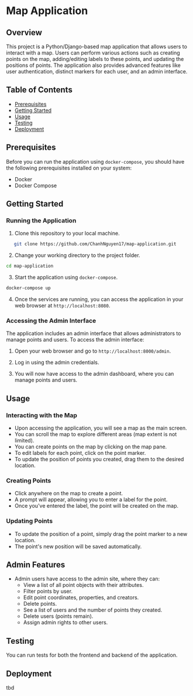 # Map Application

## Overview

This project is a Python/Django-based map application that allows users to interact with a map. Users can perform various actions such as creating points on the map, adding/editing labels to these points, and updating the positions of points. The application also provides advanced features like user authentication, distinct markers for each user, and an admin interface.

## Table of Contents

- [Prerequisites](#prerequisites)
- [Getting Started](#getting-started)
- [Usage](#usage)
- [Testing](#testing)
- [Deployment](#deployment)

## Prerequisites

Before you can run the application using `docker-compose`, you should have the following prerequisites installed on your system:

- Docker
- Docker Compose

## Getting Started

### Running the Application

1. Clone this repository to your local machine.
```bash
   git clone https://github.com/ChanhNguyen17/map-application.git
```

2. Change your working directory to the project folder.
```bash
cd map-application
```

3. Start the application using `docker-compose`.
```bash
docker-compose up
```

4. Once the services are running, you can access the application in your web browser at `http://localhost:8080`.

### Accessing the Admin Interface

The application includes an admin interface that allows administrators to manage points and users. To access the admin interface:

1. Open your web browser and go to `http://localhost:8000/admin`.

2. Log in using the admin credentials.

3. You will now have access to the admin dashboard, where you can manage points and users.

## Usage

### Interacting with the Map

- Upon accessing the application, you will see a map as the main screen.
- You can scroll the map to explore different areas (map extent is not limited).
- You can create points on the map by clicking on the map pane.
- To edit labels for each point, click on the point marker.
- To update the position of points you created, drag them to the desired location.

### Creating Points

- Click anywhere on the map to create a point.
- A prompt will appear, allowing you to enter a label for the point.
- Once you've entered the label, the point will be created on the map.

### Updating Points

- To update the position of a point, simply drag the point marker to a new location.
- The point's new position will be saved automatically.

## Admin Features

- Admin users have access to the admin site, where they can:
  - View a list of all point objects with their attributes.
  - Filter points by user.
  - Edit point coordinates, properties, and creators.
  - Delete points.
  - See a list of users and the number of points they created.
  - Delete users (points remain).
  - Assign admin rights to other users.

## Testing

You can run tests for both the frontend and backend of the application. 

## Deployment

tbd
